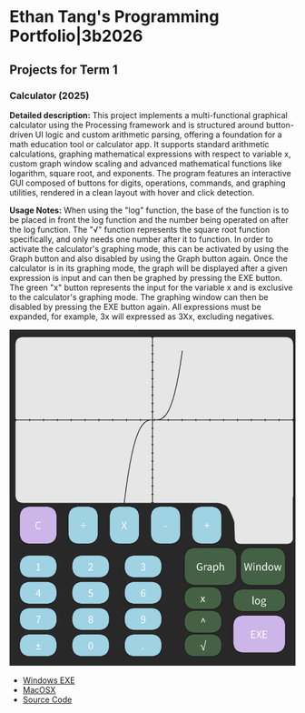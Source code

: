 # Ethan Tang's Programming Portfolio|3b2026

## Projects for Term 1

### Calculator (2025)

**Detailed description:** This project implements a multi-functional graphical calculator using the Processing framework and is structured around button-driven UI logic and custom arithmetic parsing, offering a foundation for a math education tool or calculator app. It supports standard arithmetic calculations, graphing mathematical expressions with respect to variable x, custom graph window scaling and advanced mathematical functions like logarithm, square root, and exponents. The program features an interactive GUI composed of buttons for digits, operations, commands, and graphing utilities, rendered in a clean layout with hover and click detection.

**Usage Notes:** When using the "log" function, the base of the function is to be placed in front the log function and the number being operated on after the log function. The "√" function represents the square root function specifically, and only needs one number after it to function. In order to activate the calculator's graphing mode, this can be activated by using the Graph button and also disabled by using the Graph button again. Once the calculator is in its graphing mode, the graph will be displayed after a given expression is input and can then be graphed by pressing the EXE button. The green "x" button represents the input for the variable x and is exclusive to the calculator's graphing mode. The graphing window can then be disabled by pressing the EXE button again. All expressions must be expanded, for example, 3x will expressed as 3Xx, excluding negatives. 

![Running Calculator](https://github.com/9674036-code/portfolio/blob/main/images/Calculator%20Image.png?raw=true)

* [Windows EXE](https://github.com/9674036-code/portfolio/blob/main/src/Calculator/Windows%20Calculator.zip)
* [MacOSX](https://github.com/9674036-code/portfolio/blob/main/src/Calculator/macos-aarch64.zip)
* [Source Code](https://github.com/9674036-code/portfolio/blob/main/src/Calculator/Caclulator%20Final%20Product-2025.zip)
